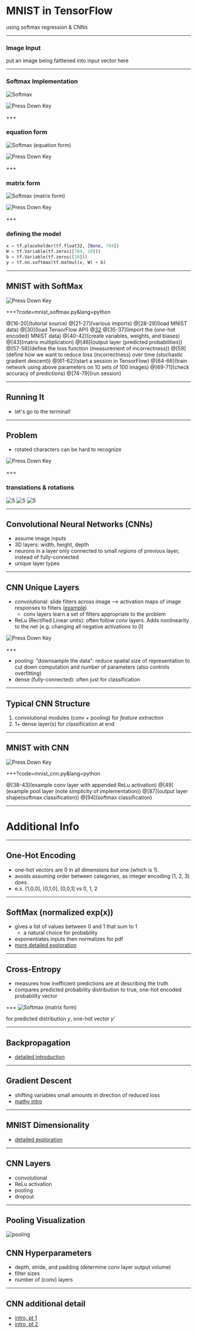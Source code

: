 # MNIST in TensorFlow
using softmax regression
& CNNs

---

### Image Input

put an image being falttened into input vector here

---

### Softmax Implementation

![Softmax](img/s1.png)

![Press Down Key](img/down-arrow.png)

+++

### equation form
![Softmax (equation form)](img/s1_eqns.png)

![Press Down Key](img/down-arrow.png)

+++

### matrix form
![Softmax (matrix form)](img/s1_matrices.png)

![Press Down Key](img/down-arrow.png)

+++

### defining the model 

```python
x = tf.placeholder(tf.float32, [None, 784])
W = tf.Variable(tf.zeros([784, 10]))
b = tf.Variable(tf.zeros([10]))
y = tf.nn.softmax(tf.matmul(x, W) + b)
```

---

## MNIST with SoftMax

![Press Down Key](img/down-arrow.png)

+++?code=mnist_softmax.py&lang=python

@[16-20](tutorial source)
@[21-27](various imports)
@[28-29](load MNIST data)
@[30](load TensorFlow API)
@[32](FLAGS)
@[35-37](import the (one-hot encoded) MNIST data)
@[40-42](create variables, weights, and biases)
@[43](matrix multiplication)
@[46](output layer (predicted probabilities))
@[57-58](define the loss function (measurement of incorrectness))
@[59](define how we want to reduce loss (incorrectness) over time (stochastic gradient descent))
@[61-62](start a session in TensorFlow)
@[64-66](train network using above parameters on 10 sets of 100 images)
@[69-71](check accuracy of predictions)
@[74-79](run session)

---

## Running It
- let's go to the terminal!

---

## Problem

- rotated characters can be hard to recognize

![Press Down Key](img/down-arrow.png)

+++

### translations & rotations
![5](img/5mnist.png)
![5](img/5_trans.png)
![5](img/5rot.png)

---

## Convolutional Neural Networks (CNNs)
- assume image inputs
- 3D layers: width, height, depth
- neurons in a layer only connected to small _regions_ of previous layer, instead of fully-connected
- unique layer types

---

## CNN Unique Layers
- convolutional: slide filters across image --> activation maps of image responses to filters ([example](http://cs231n.github.io/convolutional-networks/))
	- conv layers learn a set of filters appropriate to the problem
- ReLu (Rectified Linear units): often follow conv layers. Adds nonlinearity to the net (e.g. changing all negative activations to 0)

![Press Down Key](img/down-arrow.png)

+++

- pooling: "downsample the data": reduce spatial size of representation to cut down computation and number of parameters (also controls overfitting)
- dense (fully-connected): often just for classification

---

## Typical CNN Structure

1. convolutional modules (conv + pooling) for _feature extraction_
2. 1+ dense layer(s) for classification at end

---

## MNIST with CNN

![Press Down Key](img/down-arrow.png)

+++?code=mnist_cnn.py&lang=python

@[38-43](example conv layer with appended ReLu activation)
@[49](example pool layer (note simplicity of implementation))
@[87](output layer shape(softmax classification))
@[94](softmax classification)

---

# Additional Info

---

## One-Hot Encoding

- one-hot vectors are 0 in all dimensions but one (which is 1).
- avoids assuming order between categories, as integer encoding (1, 2, 3) does.
- e.x. [1,0,0], [0,1,0], [0,0,1] vs 0, 1, 2

---

## SoftMax (normalized exp(x))

- gives a list of values between 0 and 1 that sum to 1
	- a natural choice for probability
- exponentiates inputs then normalizes for pdf
- [more detailed exploration](http://neuralnetworksanddeeplearning.com/chap3.html#softmax)

---

## Cross-Entropy

- measures how inefficient predictions are at describing the truth
- compares predicted probability distribution to true, one-hot encoded probability vector

+++
![Softmax (matrix form)](img/crossent.png)

for predicted distribution _y_, one-hot vector _y'_

---

## Backpropagation

- [detailed introduction](http://colah.github.io/posts/2015-08-Backprop/)

---

## Gradient Descent

- shifting variables small amounts in direction of reduced loss
- [mathy intro](https://en.wikipedia.org/wiki/Gradient_descent)

---

## MNIST Dimensionality

- [detailed exploration](http://colah.github.io/posts/2014-10-Visualizing-MNIST/)

---

## CNN Layers

- convolutional
- ReLu activation
- pooling
- dropout

---

## Pooling Visualization

![pooling](img/pooling.png)

## CNN Hyperparameters

- depth, stride, and padding (determine conv layer output volume)
- filter sizes
- number of (conv) layers

---

## CNN additional detail

- [intro, pt 1](https://adeshpande3.github.io/adeshpande3.github.io/A-Beginner%27s-Guide-To-Understanding-Convolutional-Neural-Networks/)
- [intro, pt 2](https://adeshpande3.github.io/adeshpande3.github.io/A-Beginner's-Guide-To-Understanding-Convolutional-Neural-Networks-Part-2/)
